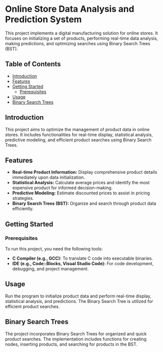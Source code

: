 # Online Store Data Analysis and Prediction System

This project implements a digital manufacturing solution for online stores. It focuses on initializing a set of products, performing real-time data analysis, making predictions, and optimizing searches using Binary Search Trees (BST).

## Table of Contents
- [Introduction](#introduction)
- [Features](#features)
- [Getting Started](#getting-started)
  - [Prerequisites](#prerequisites)
- [Usage](#usage)
- [Binary Search Trees](#binary-search-trees)
## Introduction

This project aims to optimize the management of product data in online stores. It includes functionalities for real-time display, statistical analysis, predictive modeling, and efficient product searches using Binary Search Trees.

## Features

- **Real-time Product Information:** Display comprehensive product details immediately upon data initialization.
- **Statistical Analysis:** Calculate average prices and identify the most expensive product for informed decision-making.
- **Predictive Modeling:** Estimate discounted prices to assist in pricing strategies.
- **Binary Search Trees (BST):** Organize and search through product data efficiently.

## Getting Started

### Prerequisites

To run this project, you need the following tools:

- **C Compiler (e.g., GCC):** To translate C code into executable binaries.
- **IDE (e.g., Code::Blocks, Visual Studio Code):** For code development, debugging, and project management.

## Usage
Run the program to initialize product data and perform real-time display, statistical analysis, and predictions.
The Binary Search Tree is utilized for efficient product searches.
## Binary Search Trees
The project incorporates Binary Search Trees for organized and quick product searches. The implementation includes functions for creating nodes, inserting products, and searching for products in the BST.


